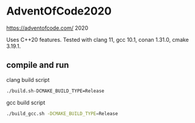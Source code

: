 # AdventOfCode2020
https://adventofcode.com/ 2020

Uses C++20 features. Tested with clang 11, gcc 10.1, conan 1.31.0, cmake 3.19.1.

## compile and run

clang build script
```bash
./build.sh-DCMAKE_BUILD_TYPE=Release 
```

gcc build script
```bash
./build_gcc.sh -DCMAKE_BUILD_TYPE=Release 
```
